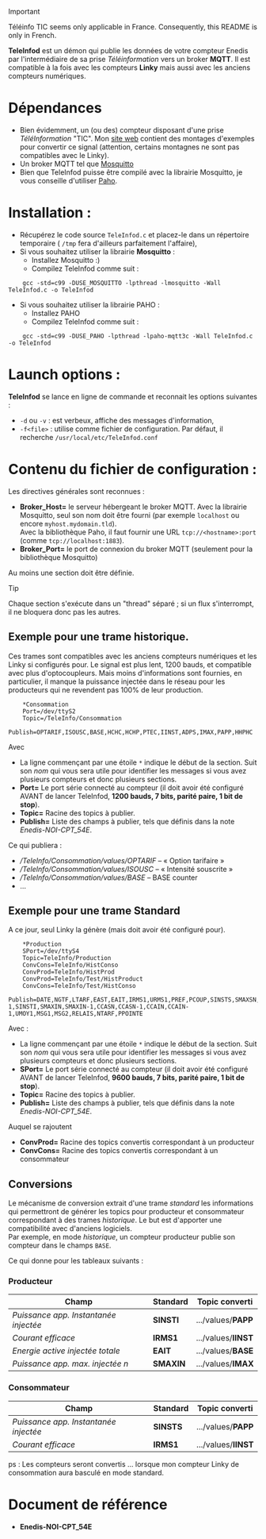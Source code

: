 > [!IMPORTANT]
> Téléinfo TIC seems only applicable in France. Consequently, this README is only in French.

**TeleInfod** est un démon qui publie les données de votre compteur Enedis par l'intermédiaire de sa prise *Téléinformation* vers un broker **MQTT**. Il est compatible à la fois avec les compteurs **Linky** mais aussi avec les anciens compteurs numériques.

# Dépendances

* Bien évidemment, un (ou des) compteur disposant d'une prise *TéléInformation* "TIC". Mon [site web](http://destroyedlolo.info/BananaPI/TeleInformation/) contient des montages d'exemples pour convertir ce signal (attention, certains montagnes ne sont pas compatibles avec le Linky).
* Un broker MQTT tel que [Mosquitto](http://mosquitto.org/)
* Bien que TeleInfod puisse être compilé avec la librairie Mosquitto, je vous conseille d'utiliser [Paho](http://eclipse.org/paho/).

# Installation :

* Récupérez le code source `TeleInfod.c` et placez-le dans un répertoire temporaire ( `/tmp` fera d'ailleurs parfaitement l'affaire),
* Si vous souhaitez utiliser la librairie **Mosquitto** :
	* Installez Mosquitto :)
	* Compilez TeleInfod comme suit :
```
    gcc -std=c99 -DUSE_MOSQUITTO -lpthread -lmosquitto -Wall TeleInfod.c -o TeleInfod
```
* Si vous souhaitez utiliser la librairie PAHO :
	* Installez PAHO
	* Compilez TeleInfod comme suit :
```
    gcc -std=c99 -DUSE_PAHO -lpthread -lpaho-mqtt3c -Wall TeleInfod.c -o TeleInfod
```

# Launch options :

**TeleInfod** se lance en ligne de commande et reconnait les options suivantes  :
* `-d` ou `-v` : est verbeux, affiche des messages d'information,
* `-f<file>` : utilise <file> comme fichier de configuration. Par défaut, il recherche `/usr/local/etc/TeleInfod.conf`

# Contenu du fichier de configuration :

Les directives générales sont reconnues :
* **Broker_Host=** le serveur hébergeant le broker MQTT. Avec la librairie Mosquitto, seul son nom doit être fourni (par exemple `localhost` ou encore `myhost.mydomain.tld`).<br>
Avec la bibliothèque Paho, il faut fournir une URL `tcp://<hostname>:port` (comme `tcp://localhost:1883`).
* **Broker_Port=** le port de connexion du broker MQTT (seulement pour la bibliothèque Mosquitto)

Au moins une section doit être définie.

> [!TIP]
> Chaque section s'exécute dans un "thread" séparé ; si un flux s'interrompt, il ne bloquera donc pas les autres.

## Exemple pour une trame **historique**.

Ces trames sont compatibles avec les anciens compteurs numériques et les Linky si configurés pour. Le signal est plus lent, 1200 bauds, et compatible avec plus d'optocoupleurs. Mais moins d'informations sont fournies, en particulier, il manque la puissance injectée dans le réseau pour les producteurs qui ne revendent pas 100% de leur production.

```
    *Consommation
    Port=/dev/ttyS2
    Topic=/TeleInfo/Consommation
    Publish=OPTARIF,ISOUSC,BASE,HCHC,HCHP,PTEC,IINST,ADPS,IMAX,PAPP,HHPHC
```

Avec
* La ligne commençant par une étoile `*` indique le début de la section. Suit son *nom* qui vous sera utile pour identifier les messages si vous avez plusieurs compteurs et donc plusieurs sections.
* **Port=** Le port série connecté au compteur (il doit avoir été configuré AVANT de lancer TeleInfod, **1200 bauds, 7 bits, parité paire, 1 bit de stop**). 
* **Topic=** Racine des topics à publier.
* **Publish=** Liste des champs à publier, tels que définis dans la note *Enedis-NOI-CPT_54E*.

Ce qui publiera :
* */TeleInfo/Consommation/values/OPTARIF* – « Option tarifaire »
* */TeleInfo/Consommation/values/ISOUSC* – « Intensité souscrite »
* */TeleInfo/Consommation/values/BASE* – BASE counter
* …

## Exemple pour une trame **Standard**

A ce jour, seul Linky la génère (mais doit avoir été configuré pour).

```
    *Production
    SPort=/dev/ttyS4
    Topic=TeleInfo/Production
    ConvCons=TeleInfo/HistConso
    ConvProd=TeleInfo/HistProd
    ConvProd=TeleInfo/Test/HistProduct
    ConvCons=TeleInfo/Test/HistConso
    Publish=DATE,NGTF,LTARF,EAST,EAIT,IRMS1,URMS1,PREF,PCOUP,SINSTS,SMAXSN,SMAXSN-1,SINSTI,SMAXIN,SMAXIN-1,CCASN,CCASN-1,CCAIN,CCAIN-1,UMOY1,MSG1,MSG2,RELAIS,NTARF,PPOINTE
```

Avec :
* La ligne commençant par une étoile `*` indique le début de la section. Suit son *nom* qui vous sera utile pour identifier les messages si vous avez plusieurs compteurs et donc plusieurs sections.
* **SPort=** Le port série connecté au compteur (il doit avoir été configuré AVANT de lancer TeleInfod, **9600 bauds, 7 bits, parité paire, 1 bit de stop**).
* **Topic=** Racine des topics à publier.
* **Publish=** Liste des champs à publier, tels que définis dans la note *Enedis-NOI-CPT_54E*.

Auquel se rajoutent

* **ConvProd=** Racine des topics convertis correspondant à un producteur
* **ConvCons=** Racine des topics convertis correspondant à un consommateur

## Conversions

Le mécanisme de conversion extrait d'une trame *standard* les informations qui permettront de générer les topics pour producteur et consommateur correspondant à des trames *historique*. Le but est d'apporter une compatibilité avec d'anciens logiciels.<br>
Par exemple, en mode *historique*, un compteur producteur publie son compteur dans le champs `BASE`.

Ce qui donne pour les tableaux suivants :

### Producteur

Champ | Standard | Topic converti
-----------|----------|-----
*Puissance app. Instantanée injectée* | **SINSTI** | .../values/**PAPP**
*Courant efficace* | **IRMS1** | .../values/**IINST**
*Energie active injectée totale* | **EAIT** | .../values/**BASE**
*Puissance app. max. injectée n* | **SMAXIN** | .../values/**IMAX**

### Consommateur 

Champ | Standard | Topic converti
-----------|----------|-----
*Puissance app. Instantanée injectée* | **SINSTS** | .../values/**PAPP**
*Courant efficace* | **IRMS1** | .../values/**IINST**

ps : Les compteurs seront convertis ... lorsque mon compteur Linky de consommation aura basculé en mode standard.

# Document de référence

- **Enedis-NOI-CPT_54E**
